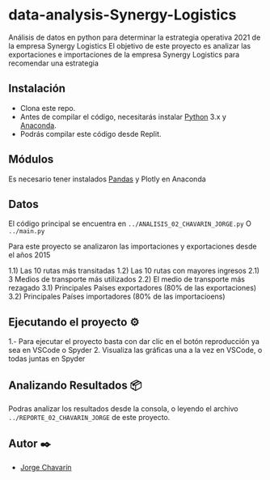 # data-analysis-Synergy-Logistics

Análisis de datos en python para determinar la estrategia operativa 2021 de la empresa Synergy Logistics
El objetivo de este proyecto es analizar las exportaciones e importaciones de la empresa Synergy Logistics para recomendar una estrategia

## Instalación

- Clona este repo.
- Antes de compilar el código, necesitarás instalar [Python] 3.x y [Anaconda].
- Podrás compilar este código desde Replit.

## Módulos

Es necesario tener instalados [Pandas] y Plotly en Anaconda

## Datos

El código principal se encuentra en `../ANALISIS_02_CHAVARIN_JORGE.py` O `../main.py`

Para este proyecto se analizaron las importaciones y exportaciones desde el años 2015

1.1) Las 10 rutas más transitadas
1.2) Las 10 rutas con mayores ingresos
2.1) 3 Medios de transporte más utilizados
2.2) El medio de transporte más rezagado
3.1) Principales Países exportadores (80% de las exportaciones)
3.2) Principales Países importadores (80% de las importacioens)

## Ejecutando el proyecto ⚙️

1.- Para ejecutar el proyecto basta con dar clic en el botón reproducción ya sea en VSCode o Spyder 2. Visualiza las gráficas una a la vez en VSCode, o todas juntas en Spyder

## Analizando Resultados 📦

Podras analizar los resultados desde la consola, o leyendo el archivo `../REPORTE_02_CHAVARIN_JORGE` de este proyecto.

## Autor ✒️

- [Jorge Chavarín](https://www.linkedin.com/in/jorge-chavarin/)

[replit]: https://replit.com/
[python]: https://www.python.org/downloads/
[anaconda]: https://www.anaconda.com/
[pandas]: https://pandas.pydata.org/docs/reference/api/pandas.DataFrame.html
